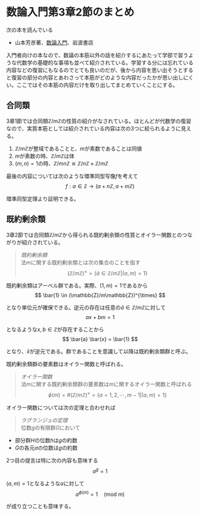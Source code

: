 # 数論入門第3章2節のまとめ

次の本を読んでいる
- 山本芳彦著、[数論入門](https://www.iwanami.co.jp/book/b259041.html)、岩波書店

入門者向けの本なので、数論の本筋以外の話を紹介するにあたって学部で習うような代数学の基礎的な事項も並べて紹介されている。学習する分には忘れている内容などの復習にもなるのでとても良いのだが、後から内容を思い出そうとすると復習の部分の内容とあわさって本筋がどのような内容だったかが思い出しにくい。ここではその本筋の内容だけを取り出してまとめていくことにする。

## 合同類
3章1節では合同類$\mathbb{Z}/m\mathbb{Z}$の性質の紹介がなされている。ほとんどが代数学の復習なので、実質本筋としては紹介されている内容は次の3つに絞られるように見える。
1. $\mathbb{Z}/m\mathbb{Z}$が整域であることと、$m$が素数であることは同値
1. $m$が素数の時、$\mathbb{Z}/m\mathbb{Z}$は体
1. $(m,n)=1$の時、$\mathbb{Z}/mn\mathbb{Z} \cong \mathbb{Z}/n\mathbb{Z} \times \mathbb{Z}/m\mathbb{Z}$

最後の内容については次のような環準同型写像$f$を考えて
$$
f: a \in \mathbb{Z} \rightarrow (a + n\mathbb{Z}, a + m\mathbb{Z})
$$

環準同型定理より証明できる。

## 既約剰余類
3章2節では合同類$\mathbb{Z}/m\mathbb{Z}$から得られる既約剰余類の性質とオイラー関数とのつながりが紹介されている。
> *既約剰余類*  
> 法$m$に関する既約剰余類とは次の集合のことを指す
$$
(\mathbb{Z}/m\mathbb{Z})^{\times} = \{\bar{a} \in \mathbb{Z}/m\mathbb{Z} | (a, m) = 1\}
$$

既約剰余類はアーベル群である。実際、$(1,m) = 1$であるから
$$
\bar{1} \in (\mathbb{Z}/m\mathbb{Z})^{\times}
$$

となり単位元が確保できる。逆元の存在は任意の$\bar{a} \in \mathbb{Z}/m\mathbb{Z}$に対して
$$
ax + bm = 1
$$

となるような$x, b \in \mathbb{Z}$が存在することから
$$
\bar{a} \bar{x} = \bar{1}
$$

となり、$\bar{x}$が逆元である。群であることを意識して以降は既約剰余類群と呼ぶ。

既約剰余類群の要素数はオイラー関数と呼ばれる。
> *オイラー関数*  
> 法$m$に関する既約剰余類群の要素数は$m$に関するオイラー関数と呼ばれる
$$
\phi(m) = \# (\mathbb{Z}/m\mathbb{Z})^{\times} = \{a = 1,2,\cdots, m-1 | (a, m) = 1\}
$$

オイラー関数については次の定理と合わせれば
> *ラグランジュの定理*  
> 位数$g$の有限群$G$において
- 部分群$H$の位数$h$は$g$の約数
- $G$の各元$a$の位数は$g$の約数

2つ目の提言は特に次の内容も意味する
$$
a^g = 1
$$

$(a,m)=1$となるような$a$に対して
$$
a^{\phi(m)} = 1 \quad (\textrm{mod} \ m)
$$

が成り立つことも意味する。
